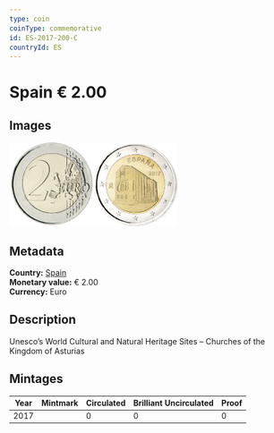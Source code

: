 ```yaml
---
type: coin
coinType: commemorative
id: ES-2017-200-C
countryId: ES
---
```


# Spain € 2.00

## Images

<img src="../../Images/common-2007-200.webp" height="150" alt="Front image"><img src="Images/ES-2017-200.webp" height="150" alt="Back image">

## Metadata

**Country:** [Spain](../../Countries/Spain/index.md)\
**Monetary value:** € 2.00\
**Currency:** Euro

## Description
Unesco’s World Cultural and Natural Heritage Sites – Churches of the Kingdom of Asturias

## Mintages

| Year | Mintmark | Circulated | Brilliant Uncirculated | Proof |
| ---- | -------- | ---------- | ---------------------- | ----- |
| 2017 | | 0 | 0 | 0 |

